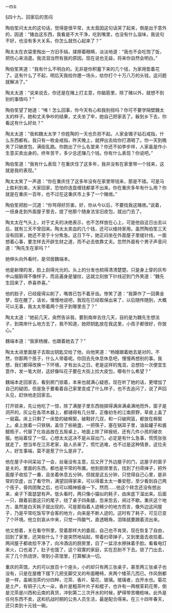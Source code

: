     一四五 

   §四十九、回家后的苦闷

   陶伯笙问太太的这句话，觉得是很平常，太太竟因这句话哭了起来，倒是出于意外的，因道：“猪血这东西，我看是不大干净，吃到嘴里，也没有什么滋味，我说句不好，也没有多大关系，你怎么就伤心起来了？”

   陶太太在衣袋里掏出一方旧手绢，揉擦着眼睛，淡淡地道：“我也不会吃饱了饭，把伤心来消遣。我流泪当然有我的原因，现在说也无益，将来你自然会明白。”

   陶伯笙笑道：“我有什么不明白的。无非是你积蓄下来的几个钱，为家用垫着花了。这有什么了不起，明后天我给你邀一场头，给你打个十万八万的头钱，这问题就解决了。”

   陶太太道：“说来说去，你还是在赌上打主意，你脑筋里，除了赌以外，就想不到别的事情吗？”

   陶伯笙望了她道：“咦！怎么回事，你今天有心和我别扭吗？你可不要学隔壁魏太太的样子。她和丈夫争吵的结果，丈夫坐了牢，她自己把家丢了。躲到乡下去，你看这有什么好处？”

   陶太太道：“我和魏太太学？你姓陶的一天也负担不起。人家金镯子钻石戒指，什么东西都有。我只有一枚金戒指，昨天晚上，就押出去给你打酒喝了。你一天到晚夹了只破皮包，满街乱跑。你跑出了什么名堂来？你还不如李步祥，人家虽是作小生意买卖出身的，终年苦干，多少总还赚几个钱。你有什么表现？你说吧。”

   陶伯笙道：“我有什么表现？在重庆住了这多年，我并没有在家里带一个钱来，这就是我的表现。”

   陶太太笑了一声道：“你在重庆住了这多年没有在家里带钱来，那是不错。可是马上胜利到来，大家回家，恐怕你连盘缠钱都拿不出来。你在重庆多年有什么用？你就是在重庆一百年，也不过在这重庆市上多了一个赌痞。”

   陶伯笙把脸一沉道：“你骂得好厉害。好，你从今以后，不要找我这赌痞。”说着，一扭身走到外面屋子里去，提了他那个随身法宝旧皮包，就出门去了。

   陶太太在气头上，对于丈夫的决绝表示，也不怎样放在心上，可是他自这日出去以后，就有三天不曾回来。陶太太卖血的几个钱，还可以维持家用。虽然陶伯笙三天没有回家，她还不至于十分焦急。这日下午，她正闷坐在外面屋子里缝针线，一面想着心事，要怎样去开辟生财之道，而不必去依靠丈夫。忽然外面有个男子声音问道：“陶先生在家吗？”

   她伸头向外看时，是邻居魏端本。

   他是新理的发，脸上刮得光光的。头上的分发也梳得清清楚楚。只是身上穿的灰布中山服脏得不像样子，而且遍身是皱纹，这就立刻放下针线迎到门外笑道：“魏先生回来了，恭喜恭喜。”

   他的脸子，已经瘦得尖削了，嘴唇已包不着牙齿。惨笑了道：“我算作了一回黄金梦，现在醒了，话长，慢慢地说吧，我现在已经取保出来了，以后随传随到，大概可以无事，我太太带着两个孩子到哪里去了？”

   陶太太道：“她前几天，突然告诉我，要到南岸去住几天，目的是为魏先生想法子，到南岸什么地方去了，我不知道，她把钥匙放在我这里，小孩子都很好，你放心。”

   魏端本道：“我家杨嫂，也跟着她去了？”

   陶太太进里面屋子去取出钥匙交给了他，向他笑道：“杨嫂跟着她去是对的，不然，你那两个孩子，什么人带着呢。你回去先休息休息吧，慢慢再想别的事。我想，我们都得改换一下环境，才有出头之日。老是这样的鬼混，总想捡一次便宜生意作，发一笔大财，这好像叫花子要在大街上捡大皮包，哪有什么希望？”

   魏端本走回家去，看到房门锁着，本来也就满心疑惑，现在听了她的话，更增加了自己的疑团，但是急于要看着自己家里变成了什么样子，也不去追问了，说了声回头见，赶快地走回家去。

   打开锁来，先让他吃了一惊，除了满屋子里东西抛掷得满床满桌满地而外，窗子是洞开的，灰尘在各项木器上，都铺得有几分厚，正像初冬的江南原野，草皮上盖了一层霜。床上只剩了一床垫的破棉絮，破鞋好几双，和一只破网篮，都放在棉絮上。桌上放着一只铁锅，盖住了些碗盏，一把筷子，塞在锅耳子里，油盐罐子和酱醋瓶子，代替了化妆品放在五屉桌上，地面上除了碎报纸，还有几件小孩的破衣服。他站着怔了一怔。心想太太这决不是从容出门，必定是有什么急事，慌慌张张就走了，想当年在江苏老家，敌人杀来了，慌忙逃难，也不过是这种情景，这位夫人，好生事端，莫不是惹了什么是非了。

   他在屋子中间呆站了一会，丝毫没有主意，后又开了外边屋子的门，这屋子的窗子是关的，里面的东西，都也是平常的布置。他到厨房里去，找到了扫帚掸子，把外面屋子收拾了一番，且坐着休息五分钟。但就是这五分钟，只觉得自己心里，是非常的空虚，出了看守所，满望回得家来，可以得着太太一番安慰，至少看到自己两个孩子，骨肉团聚之后，也可以精神振奋一下。然而……他这个转念还没有想出来，桌子下面瑟瑟有声。低头看时，两只像小猫似的耗子，由床底下溜出来。后面一只，跟着前面这只的尾子，绕了桌子四条腿，忽来忽去，闹过不歇。重庆这个地方，虽然是白天耗子就出现的，可是那指着人迹稀少的地方而言，像外边这间屋子，乃是平常吃饭写字会客的地方，向来是不断人迹的。这时有了耗子，可见已变了个环境。他立刻哀从中来，只觉一阵酸气，直透眼角，泪珠就要跟着流出来。

   他又想着，关在看守所里，受着那样大的委屈，自己也不肯哭，现在恢复了自由，回到了家里，还哭些什么？于是突然地站起，带着扫帚掸子，又到里面去收拾着。两间屋子都收拾干净了，向冷酒店的厨房里，舀了一盆凉水擦抹着手脸。看看电灯来火，口也渴了，肚子也饿了，这个寂寞的家庭，实在忍耐不下去。锁了门出去，买了几个热烧饼，带到小茶馆里，打算解决一切。

   重庆的茶馆，大的可以放百十个座头，小的却只有两三张桌子，甚至两三张桌子也没有，只是在屋檐下摆下几把支脚交叉的布面睡椅，夹两个矮茶几而已。作风倒都是一样，盖碗泡茶约分四种，沱茶、香片、菊花、玻璃。玻璃者，白开水也。菊花是土产，有铜子儿大一朵，香片是粗茶叶片子和棍子，也许有一两根茉莉花蒂，倒是沱茶是川西和云南的真货，冲到第二三次开水的时候，酽得带苦橄榄味。此外是任何东西不卖，这和抗战时期的公务人员生活，最是配合得来。在三十四年春天，还只卖到十元钱一碗。

